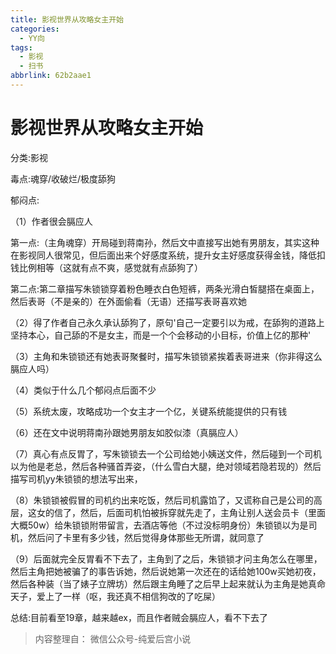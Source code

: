 ```yaml
---
title: 影视世界从攻略女主开始
categories:
  - YY向
tags:
  - 影视
  - 扫书
abbrlink: 62b2aae1
---
```

# 影视世界从攻略女主开始
分类:影视

毒点:魂穿/收破烂/极度舔狗

郁闷点:

（1）作者很会膈应人

第一点:（主角魂穿）开局碰到蒋南孙，然后文中直接写出她有男朋友，其实这种在影视同人很常见，但后面出来个好感度系统，提升女主好感度获得金钱，降低扣钱比例相等（这就有点不爽，感觉就有点舔狗了）

第二点:第二章描写朱锁锁穿着粉色睡衣白色短裤，两条光滑白皙腿搭在桌面上，然后表哥（不是亲的）在外面偷看（无语）还描写表哥喜欢她

（2）得了作者自己永久承认舔狗了，原句'自己一定要引以为戒，在舔狗的道路上坚持本心，自己舔的不是女主，而是一个个会移动的小目标，价值上亿的那种'

（3）主角和朱锁锁还有她表哥聚餐时，描写朱锁锁紧挨着表哥进来（你非得这么膈应人吗）

（4）类似于什么几个郁闷点后面不少

（5）系统太废，攻略成功一个女主才一个亿，关键系统能提供的只有钱

（6）还在文中说明蒋南孙跟她男朋友如胶似漆（真膈应人）

（7）真心有点反胃了，写朱锁锁去一个公司给她小姨送文件，然后碰到一个司机以为他是老总，然后各种骚首弄姿，（什么雪白大腿，绝对领域若隐若现的）然后描写司机yy朱锁锁的想法写出来，

（8）朱锁锁被假冒的司机约出来吃饭，然后司机露馅了，又谎称自己是公司的高层，这女的信了，然后，后面司机怕被拆穿就先走了，主角让别人送会员卡（里面大概50w）给朱锁锁附带留言，去酒店等他（不过没标明身份）朱锁锁以为是司机，然后问了卡里有多少钱，然后觉得身体那些无所谓，就同意了

（9）后面就完全反胃看不下去了，主角到了之后，朱锁锁才问主角怎么在哪里，然后主角把她被骗了的事告诉她，然后说她第一次还在的话给她100w买她初夜，然后各种装（当了婊子立牌坊）然后跟主角睡了之后早上起来就认为主角是她真命天子，爱上了一样（呕，我还真不相信狗改的了吃屎）

总结:目前看至19章，越来越ex，而且作者贼会膈应人，看不下去了


> 内容整理自： 微信公众号-纯爱后宫小说